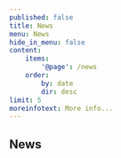 ```yaml
---
published: false
title: News
menu: News
hide_in_menu: false
content:
    items:
        '@page': /news
    order:
        by: date
        dir: desc
limit: 5
moreinfotext: More info...
---
```


## News
